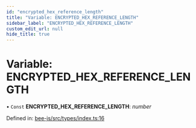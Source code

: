 ```yaml
---
id: "encrypted_hex_reference_length"
title: "Variable: ENCRYPTED_HEX_REFERENCE_LENGTH"
sidebar_label: "ENCRYPTED_HEX_REFERENCE_LENGTH"
custom_edit_url: null
hide_title: true
---
```


# Variable: ENCRYPTED\_HEX\_REFERENCE\_LENGTH

• `Const` **ENCRYPTED\_HEX\_REFERENCE\_LENGTH**: *number*

Defined in: [bee-js/src/types/index.ts:16](https://github.com/ethersphere/bee-js/blob/7dfd556/src/types/index.ts#L16)
